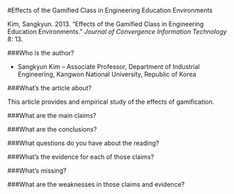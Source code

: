 #Effects of the Gamified Class in Engineering Education Environments

Kim, Sangkyun. 2013. &ldquo;Effects of the Gamified Class in Engineering Education Environments.&rdquo; *Journal of Convergence Information Technology* 8: 13.

###Who is the author?

* Sangkyun Kim &ndash; Associate Professor, Department of Industrial Engineering, Kangwon National University, Republic of Korea

###What’s the article about?

This article provides and empirical study of the effects of gamification.




###What are the main claims?

###What are the conclusions?

###What questions do you have about the reading?




###What’s the evidence for each of those claims?








###What’s missing?

###What are the weaknesses in those claims and evidence?


